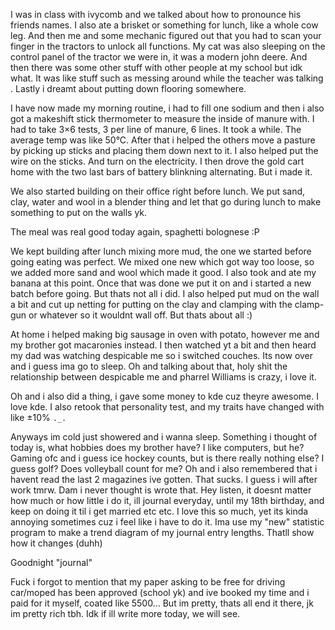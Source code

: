 I was in class with ivycomb and we talked about how to pronounce his friends names.
I also ate a brisket or something for lunch, like a whole cow leg. And then me and some mechanic figured out that you had to scan your finger in the tractors to unlock all functions. My cat was also sleeping on the control panel of the tractor we were in, it was a modern john deere. And then there was some other stuff with other people at my school but idk what. It was like stuff such as messing around while the teacher was talking .
Lastly i dreamt about putting down flooring somewhere. 

I have now made my morning routine, i had to fill one sodium and then i also got a makeshift stick thermometer to measure the inside of manure with. I had to take 3×6 tests, 3 per line of manure, 6 lines. It took a while. The average temp was like 50°C.
After that i helped the others move a pasture by picking up sticks and placing them down next to it. I also helped put the wire on the sticks. And turn on the electricity. I then drove the gold cart home with the two last bars of battery blinkning alternating. But i made it.

We also started building on their office right before lunch. We put sand, clay, water and wool in a blender thing and let that go during lunch to make something to put on the walls yk.

The meal was real good today again, spaghetti bolognese :P

We kept building after lunch mixing more mud, the one we started before going eating was perfect. We mixed one new which got way too loose, so we added more sand and wool which made it good. I also took and ate my banana at this point. Once that was done we put it on and i started a new batch before going.
But thats not all i did. I also helped put mud on the wall a bit and cut up netting for putting on the clay and clamping with the clamp-gun or whatever so it wouldnt wall off. But thats about all :)

At home i helped making big sausage in oven with potato, however me and my brother got macaronies instead.
I then watched yt a bit and then heard my dad was watching despicable me so i switched couches. Its now over and i guess ima go to sleep.
Oh and talking about that, holy shit the relationship between despicable me and pharrel Williams is crazy, i love it.

Oh and i also did a thing, i gave some money to kde cuz theyre awesome. I love kde.
I also retook that personality test, and my traits have changed with like ±10% `._.`

Anyways im cold just showered and i wanna sleep.
Something i thought of today is, what hobbies does my brother have? I like computers, but he? Gaming ofc and i guess ice hockey counts, but is there really nothing else? I guess golf? Does volleyball count for me?
Oh and i also remembered that i havent read the last 2 magazines ive gotten. That sucks. I guess i will after work tmrw. Dam i never thought is wrote that. Hey listen, it doesnt matter how much or how little i do it, ill journal everyday, until my 18th birthday, and keep on doing it til i get married etc etc. I love this so much, yet its kinda annoying sometimes cuz i feel like i have to do it. Ima use my "new" statistic program to make a trend diagram of my journal entry lengths. Thatll show how it changes (duhh)

Goodnight "journal"

Fuck i forgot to mention that my paper asking to be free for driving car/moped has been approved (school yk) and ive booked my time and i paid for it myself, coated like 5500... But im pretty, thats all end it there, jk im pretty rich tbh. Idk if ill write more today, we will see.